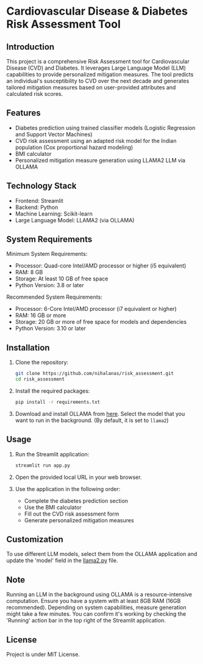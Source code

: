 # Cardiovascular Disease & Diabetes Risk Assessment Tool

## Introduction

This project is a comprehensive Risk Assessment tool for Cardiovascular Disease (CVD) and Diabetes. It leverages Large Language Model (LLM) capabilities to provide personalized mitigation measures. The tool predicts an individual's susceptibility to CVD over the next decade and generates tailored mitigation measures based on user-provided attributes and calculated risk scores.

## Features

- Diabetes prediction using trained classifier models (Logistic Regression and Support Vector Machines)
- CVD risk assessment using an adapted risk model for the Indian population (Cox proportional hazard modeling)
- BMI calculator
- Personalized mitigation measure generation using LLAMA2 LLM via OLLAMA

## Technology Stack

- Frontend: Streamlit
- Backend: Python
- Machine Learning: Scikit-learn
- Large Language Model: LLAMA2 (via OLLAMA)

## System Requirements

Minimum System Requirements:
- Processor: Quad-core Intel/AMD processor or higher (i5 equivalent)
- RAM: 8 GB
- Storage: At least 10 GB of free space
- Python Version: 3.8 or later

Recommended System Requirements:
- Processor: 6-Core Intel/AMD processor (i7 equivalent or higher)
- RAM: 16 GB or more
- Storage: 20 GB or more of free space for models and dependencies
- Python Version: 3.10 or later

## Installation

1. Clone the repository:
   ```bash
   git clone https://github.com/nihalanas/risk_assessment.git
   cd risk_assessment
   ```

2. Install the required packages:
   ```bash
   pip install -r requirements.txt
   ```

3. Download and install OLLAMA from [here](https://ollama.com/download). Select the model that you want to run in the background. (By default, it is set to `llama2`)

## Usage

1. Run the Streamlit application:
   ```bash
   streamlit run app.py
   ```

2. Open the provided local URL in your web browser.

3. Use the application in the following order:
   - Complete the diabetes prediction section
   - Use the BMI calculator
   - Fill out the CVD risk assessment form
   - Generate personalized mitigation measures

## Customization

To use different LLM models, select them from the OLLAMA application and update the 'model' field in the [llama2.py](https://github.com/nihalanas/risk_assessment/blob/main/llama2.py) file.

## Note

Running an LLM in the background using OLLAMA is a resource-intensive computation. Ensure you have a system with at least 8GB RAM (16GB recommended). Depending on system capabilities, measure generation might take a few minutes. You can confirm it's working by checking the 'Running' action bar in the top right of the Streamlit application.

## License

Project is under MIT License.
